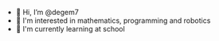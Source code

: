 - 👋 Hi, I’m @degem7
- 👀 I'm interested in mathematics, programming and robotics
- 🌱 I'm currently learning at school

<!---
degem7/degem7 is a ✨ special ✨ repository because its `README.md` (this file) appears on your GitHub profile.
You can click the Preview link to take a look at your changes.
--->

